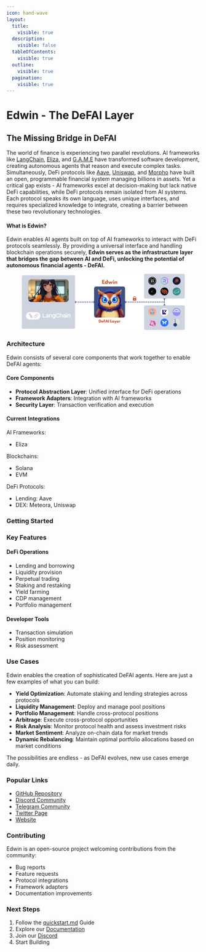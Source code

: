 ```yaml
---
icon: hand-wave
layout:
  title:
    visible: true
  description:
    visible: false
  tableOfContents:
    visible: true
  outline:
    visible: true
  pagination:
    visible: true
---
```


# Edwin - The DeFAI Layer

## The Missing Bridge in DeFAI

The world of finance is experiencing two parallel revolutions. AI frameworks like [LangChain](https://github.com/langchain-ai/langchain), [Eliza](https://github.com/elizaos/eliza), and [G.A.M.E](https://github.com/game-by-virtuals/game-python/tree/main) have transformed software development, creating autonomous agents that reason and execute complex tasks. Simultaneously, DeFi protocols like [Aave](https://aave.com/), [Uniswap](https://uniswap.org/), and [Morpho](https://morpho.xyz/) have built an open, programmable financial system managing billions in assets. Yet a critical gap exists - AI frameworks excel at decision-making but lack native DeFi capabilities, while DeFi protocols remain isolated from AI systems. Each protocol speaks its own language, uses unique interfaces, and requires specialized knowledge to integrate, creating a barrier between these two revolutionary technologies.

#### What is Edwin?

Edwin enables AI agents built on top of AI frameworks to interact with DeFi protocols seamlessly. By providing a universal interface and handling blockchain operations securely, **Edwin serves as the infrastructure layer that bridges the gap between AI and DeFi, unlocking the potential of autonomous financial agents - DeFAI.**

<figure><img src=".gitbook/assets/Edwin Diagram (11).png" alt=""><figcaption></figcaption></figure>

### Architecture

Edwin consists of several core components that work together to enable DeFAI agents:

#### Core Components

* **Protocol Abstraction Layer**: Unified interface for DeFi operations
* **Framework Adapters**: Integration with AI frameworks
* **Security Layer**: Transaction verification and execution

#### Current Integrations

AI Frameworks:

* Eliza

Blockchains:

* Solana
* EVM

DeFi Protocols:

* Lending: Aave
* DEX: Meteora, Uniswap

### Getting Started

### Key Features

#### DeFi Operations

* Lending and borrowing
* Liquidity provision
* Perpetual trading
* Staking and restaking
* Yield farming
* CDP management
* Portfolio management

#### Developer Tools

* Transaction simulation
* Position monitoring
* Risk assessment

### Use Cases

Edwin enables the creation of sophisticated DeFAI agents. Here are just a few examples of what you can build:

* **Yield Optimization**: Automate staking and lending strategies across protocols
* **Liquidity Management**: Deploy and manage pool positions
* **Portfolio Management**: Handle cross-protocol positions
* **Arbitrage**: Execute cross-protocol opportunities
* **Risk Analysis**: Monitor protocol health and assess investment risks
* **Market Sentiment**: Analyze on-chain data for market trends
* **Dynamic Rebalancing**: Maintain optimal portfolio allocations based on market conditions

The possibilities are endless - as DeFAI evolves, new use cases emerge daily.

### Popular Links

* [GitHub Repository](https://github.com/edwin-finance/edwin)
* [Discord Community](https://discord.gg/QNA55N3KtF)
* [Telegram Community](https://t.me/EdwinDeFAI)
* [Twitter Page](https://x.com/buildwithedwin)
* [Website](https://edwin.finance/)

### Contributing

Edwin is an open-source project welcoming contributions from the community:

* Bug reports
* Feature requests
* Protocol integrations
* Framework adapters
* Documentation improvements

### Next Steps

1. Follow the [quickstart.md](getting-started/quickstart.md "mention") Guide
2. Explore our [Documentation](core-concepts/how-edwin-works.md)
3. Join our [Discord](https://discord.gg/QNA55N3KtF)
4. Start Building
